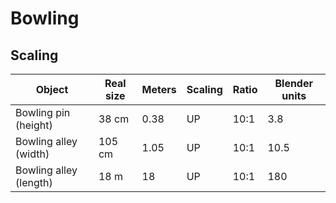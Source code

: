 # Bowling

## Scaling

| Object | Real size | Meters | Scaling | Ratio | Blender units |
| --- | --- | --- | --- | --- | --- |
| Bowling pin (height) | 38 cm | 0.38 | UP | 10:1 | 3.8 |
| Bowling alley (width) | 105 cm |1.05 | UP | 10:1 | 10.5 |
| Bowling alley (length) | 18 m | 18 | UP | 10:1 | 180 |

